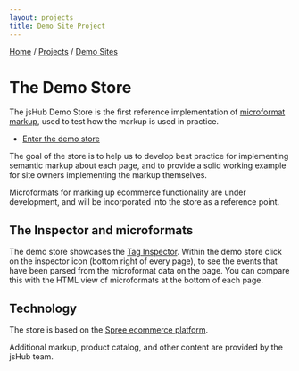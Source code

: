 ```yaml
---
layout: projects
title: Demo Site Project 
---
```


<p class="path noprint">
  <a class="pathentry" href="/">Home</a> 
  <span class="pathentry sep">/</span>
  <a class="pathentry" href="/projects/">Projects</a> 
  <span class="pathentry sep">/</span>
  <a class="pathentry" href="/projects/demos/">Demo Sites</a> 
  <br style="clear: both" />
</p>


# The Demo Store #

The jsHub Demo Store is the first reference implementation of [microformat markup](/projects/markup/), used to test how the markup is used in practice.

* [Enter the demo store](/retail/)

The goal of the store is to help us to develop best practice for implementing semantic markup about each page, and to provide a solid working example for site owners implementing the markup themselves.

Microformats for marking up ecommerce functionality are under development, and will be incorporated into the store as a reference point.

## The Inspector and microformats ##
The demo store showcases the [Tag Inspector](/projects/inspector/). Within the demo store click on the inspector icon (bottom right of every page), to see the events that have been parsed from the microformat data on the page. You can compare this with the HTML view of microformats at the bottom of each page.

## Technology ##
The store is based on the [Spree ecommerce platform](http://spreecommerce.com/). 

Additional markup, product catalog, and other content are provided by the jsHub team.